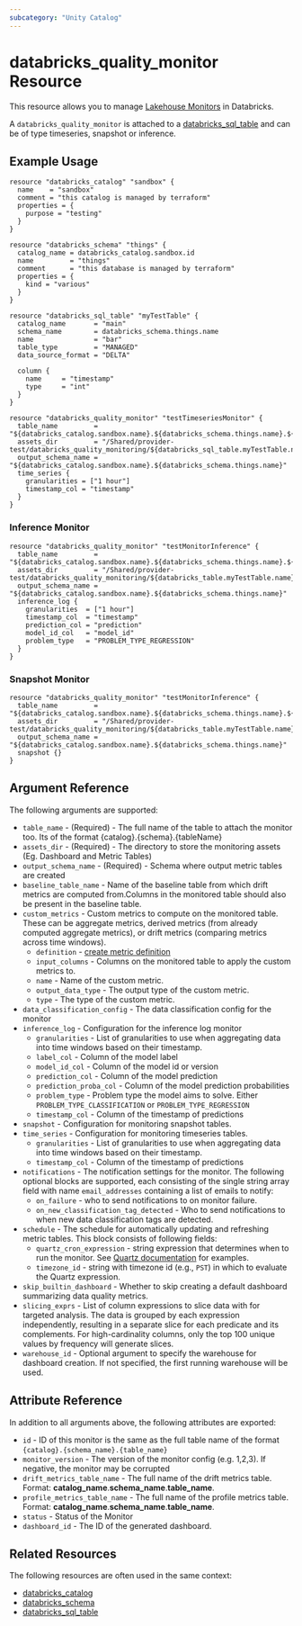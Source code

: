 ```yaml
---
subcategory: "Unity Catalog"
---
```

# databricks_quality_monitor Resource

This resource allows you to manage [Lakehouse Monitors](https://docs.databricks.com/en/lakehouse-monitoring/index.html) in Databricks. 

A `databricks_quality_monitor` is attached to a [databricks_sql_table](sql_table.md) and can be of type timeseries, snapshot or inference. 

## Example Usage

```hcl
resource "databricks_catalog" "sandbox" {
  name    = "sandbox"
  comment = "this catalog is managed by terraform"
  properties = {
    purpose = "testing"
  }
}

resource "databricks_schema" "things" {
  catalog_name = databricks_catalog.sandbox.id
  name         = "things"
  comment      = "this database is managed by terraform"
  properties = {
    kind = "various"
  }
}

resource "databricks_sql_table" "myTestTable" {
  catalog_name       = "main"
  schema_name        = databricks_schema.things.name
  name               = "bar"
  table_type         = "MANAGED"
  data_source_format = "DELTA"

  column {
    name     = "timestamp"
    type     = "int"
  }
}

resource "databricks_quality_monitor" "testTimeseriesMonitor" {
  table_name         = "${databricks_catalog.sandbox.name}.${databricks_schema.things.name}.${databricks_sql_table.myTestTable.name}"
  assets_dir         = "/Shared/provider-test/databricks_quality_monitoring/${databricks_sql_table.myTestTable.name}"
  output_schema_name = "${databricks_catalog.sandbox.name}.${databricks_schema.things.name}"
  time_series {
    granularities = ["1 hour"]
    timestamp_col = "timestamp"
  }
}
```

### Inference Monitor

```hcl
resource "databricks_quality_monitor" "testMonitorInference" {
  table_name         = "${databricks_catalog.sandbox.name}.${databricks_schema.things.name}.${databricks_table.myTestTable.name}"
  assets_dir         = "/Shared/provider-test/databricks_quality_monitoring/${databricks_table.myTestTable.name}"
  output_schema_name = "${databricks_catalog.sandbox.name}.${databricks_schema.things.name}"
  inference_log {
    granularities  = ["1 hour"]
    timestamp_col  = "timestamp"
    prediction_col = "prediction"
    model_id_col   = "model_id"
    problem_type   = "PROBLEM_TYPE_REGRESSION"
  }
}
```
### Snapshot Monitor
```hcl
resource "databricks_quality_monitor" "testMonitorInference" {
  table_name         = "${databricks_catalog.sandbox.name}.${databricks_schema.things.name}.${databricks_table.myTestTable.name}"
  assets_dir         = "/Shared/provider-test/databricks_quality_monitoring/${databricks_table.myTestTable.name}"
  output_schema_name = "${databricks_catalog.sandbox.name}.${databricks_schema.things.name}"
  snapshot {}
}
```

## Argument Reference

The following arguments are supported:

* `table_name` - (Required) - The full name of the table to attach the monitor too. Its of the format {catalog}.{schema}.{tableName}
* `assets_dir` - (Required) - The directory to store the monitoring assets (Eg. Dashboard and Metric Tables)
* `output_schema_name` - (Required) - Schema where output metric tables are created
* `baseline_table_name` - Name of the baseline table from which drift metrics are computed from.Columns in the monitored table should also be present in the baseline
table.
* `custom_metrics` - Custom metrics to compute on the monitored table. These can be aggregate metrics, derived metrics (from already computed aggregate metrics), or drift metrics (comparing metrics across time windows).
    * `definition` - [create metric definition](https://docs.databricks.com/en/lakehouse-monitoring/custom-metrics.html#create-definition)
    * `input_columns` - Columns on the monitored table to apply the custom metrics to.
    * `name` - Name of the custom metric.
    * `output_data_type` - The output type of the custom metric.
    * `type` - The type of the custom metric.
* `data_classification_config` - The data classification config for the monitor
* `inference_log` - Configuration for the inference log monitor
    * `granularities` -  List of granularities to use when aggregating data into time windows based on their timestamp.
    * `label_col` - Column of the model label
    * `model_id_col` - Column of the model id or version
    * `prediction_col` - Column of the model prediction
    * `prediction_proba_col` - Column of the model prediction probabilities
    * `problem_type` - Problem type the model aims to solve. Either `PROBLEM_TYPE_CLASSIFICATION` or `PROBLEM_TYPE_REGRESSION`
    * `timestamp_col` - Column of the timestamp of predictions
* `snapshot` - Configuration for monitoring snapshot tables.
* `time_series` - Configuration for monitoring timeseries tables.
    * `granularities` -  List of granularities to use when aggregating data into time windows based on their timestamp.
    * `timestamp_col` - Column of the timestamp of predictions
* `notifications` - The notification settings for the monitor.  The following optional blocks are supported, each consisting of the single string array field with name `email_addresses` containing a list of emails to notify:
    * `on_failure` - who to send notifications to on monitor failure.
    * `on_new_classification_tag_detected` - Who to send notifications to when new data classification tags are detected.
* `schedule` - The schedule for automatically updating and refreshing metric tables.  This block consists of following fields:
    * `quartz_cron_expression` - string expression that determines when to run the monitor. See [Quartz documentation](https://www.quartz-scheduler.org/documentation/quartz-2.3.0/tutorials/crontrigger.html) for examples.
    * `timezone_id` - string with timezone id (e.g., `PST`) in which to evaluate the Quartz expression.
* `skip_builtin_dashboard` - Whether to skip creating a default dashboard summarizing data quality metrics.
* `slicing_exprs` - List of column expressions to slice data with for targeted analysis. The data is grouped by each expression independently, resulting in a separate slice for each predicate and its complements. For high-cardinality columns, only the top 100 unique values by frequency will generate slices.
* `warehouse_id` - Optional argument to specify the warehouse for dashboard creation. If not specified, the first running warehouse will be used.

## Attribute Reference

In addition to all arguments above, the following attributes are exported:

* `id` -  ID of this monitor is the same as the full table name of the format `{catalog}.{schema_name}.{table_name}`
* `monitor_version` - The version of the monitor config (e.g. 1,2,3). If negative, the monitor may be corrupted
* `drift_metrics_table_name` - The full name of the drift metrics table. Format: __catalog_name__.__schema_name__.__table_name__.
* `profile_metrics_table_name` - The full name of the profile metrics table. Format: __catalog_name__.__schema_name__.__table_name__.
* `status` - Status of the Monitor 
* `dashboard_id` - The ID of the generated dashboard.

## Related Resources

The following resources are often used in the same context:

* [databricks_catalog](catalog.md)
* [databricks_schema](schema.md)
* [databricks_sql_table](sql_table.md)
